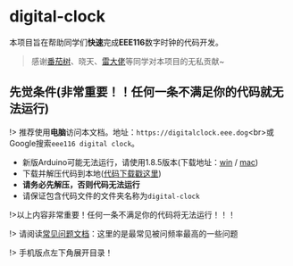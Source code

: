 # digital-clock

本项目旨在帮助同学们**快速**完成**EEE116**数字时钟的代码开发。
> 感谢[番茄树](https://tomatotrees.xyz)、晓天、[雷大佬](https://github.com/Obsverrr)等同学对本项目的无私贡献~

## 先觉条件(非常重要！！任何一条不满足你的代码就无法运行)
!> 推荐使用**电脑**访问本文档。地址：`https://digitalclock.eee.dog`<br\>或Google搜索`eee116 digital clock`。
 - 新版Arduino可能无法运行，请使用1.8.5版本(下载地址：[win](https://cloud.yimian.xyz/install/arduino/1.8.5/arduino-1.8.5-windows.zip) / [mac](https://cloud.yimian.xyz/install/arduino/1.8.5/arduino-1.8.5-macosx.zip))
 - 下载并解压代码到本地([代码下载戳这里](https://cloud.yimian.xyz/package/iotcat/digital-clock/digital-clock.zip))
 - **请务必先解压，否则代码无法运行**
 - 请保证包含代码文件的文件夹名称为`digital-clock`

!>以上内容非常重要！任何一条不满足你的代码将无法运行！！！

!> 请阅读[常见问题文档](/qa)：这里的是最常见被问频率最高的一些问题

!> 手机版点左下角展开目录！
